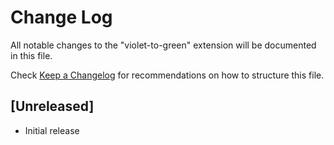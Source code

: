 # Change Log

All notable changes to the "violet-to-green" extension will be documented in this file.

Check [Keep a Changelog](http://keepachangelog.com/) for recommendations on how to structure this file.

## [Unreleased]

- Initial release